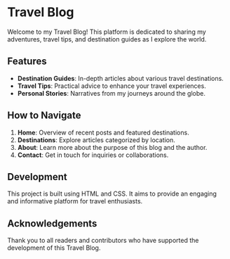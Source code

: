 # Travel Blog

Welcome to my Travel Blog! This platform is dedicated to sharing my adventures, travel tips, and destination guides as I explore the world.

## Features

- **Destination Guides**: In-depth articles about various travel destinations.
- **Travel Tips**: Practical advice to enhance your travel experiences.
- **Personal Stories**: Narratives from my journeys around the globe.

## How to Navigate

1. **Home**: Overview of recent posts and featured destinations.
2. **Destinations**: Explore articles categorized by location.
3. **About**: Learn more about the purpose of this blog and the author.
4. **Contact**: Get in touch for inquiries or collaborations.

## Development

This project is built using HTML and CSS. It aims to provide an engaging and informative platform for travel enthusiasts.


## Acknowledgements

Thank you to all readers and contributors who have supported the development of this Travel Blog.

